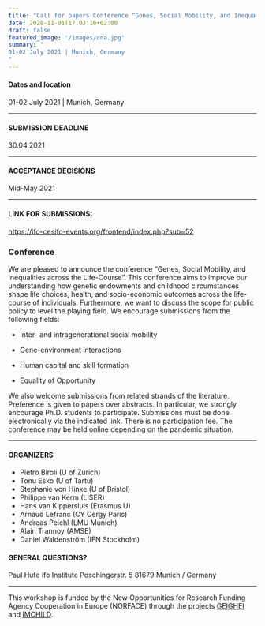 ```yaml
---
title: "Call for papers Conference “Genes, Social Mobility, and Inequalities across the Life-Course”"
date: 2020-11-01T17:03:16+02:00
draft: false
featured_image: '/images/dna.jpg'
summary: "
01-02 July 2021 | Munich, Germany
"
---
```


#### Dates and location
01-02 July 2021 | Munich, Germany
_____

#### SUBMISSION DEADLINE
30.04.2021
_____

#### ACCEPTANCE DECISIONS
Mid-May 2021
_____

#### LINK FOR SUBMISSIONS:
https://ifo-cesifo-events.org/frontend/index.php?sub=52

### Conference 

We are pleased to announce the conference “Genes, Social Mobility, and Inequalities across the Life-Course”.
This conference aims to improve our understanding how genetic endowments and childhood circumstances shape life choices, health, and socio-economic outcomes across the life-course of individuals. Furthermore, we want to discuss the scope for public policy to level the playing field.
We encourage submissions from the following fields:

* Inter- and intragenerational social mobility

* Gene-environment interactions

* Human capital and skill formation

* Equality of Opportunity

We also welcome submissions from related strands of the literature. Preference is given to papers over abstracts. In particular, we strongly encourage Ph.D. students to participate. Submissions must be done electronically via the indicated link.
There is no participation fee. The conference may be held online depending on the pandemic situation.

_____

#### ORGANIZERS
* Pietro Biroli (U of Zurich) 
* Tonu Esko (U of Tartu) 
* Stephanie von Hinke (U of Bristol) 
* Philippe van Kerm (LISER) 
* Hans van Kippersluis (Erasmus U) 
* Arnaud Lefranc (CY Cergy Paris) 
* Andreas Peichl (LMU Munich) 
* Alain Trannoy (AMSE) 
* Daniel Waldenström (IFN Stockholm)

#### GENERAL QUESTIONS?

Paul Hufe
ifo Institute
Poschingerstr. 5
81679 Munich / Germany

_____

This workshop is funded by the New Opportunities for Research Funding Agency Cooperation in Europe (NORFACE) through the projects [GEIGHEI](https://gene-environment.com/) and [IMCHILD](https://dynamicsofinequality.org/imchild/).